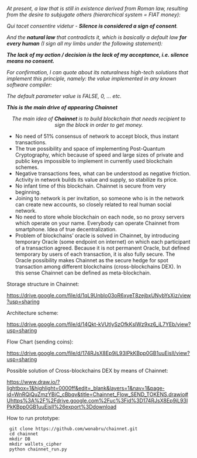 <!-- wp:paragraph -->
<p><em>At present, a law that is still in existence derived from Roman law, resulting from the desire to subjugate others (hierarchical system = FIAT money):</em></p>
<!-- /wp:paragraph -->

<!-- wp:paragraph {"fontSize":"medium"} -->
<p class="has-medium-font-size"><em>Qui tacet consentire videtur -&nbsp;</em><strong><em>Silence is considered a sign of consent</em></strong><em>.</em></p>
<!-- /wp:paragraph -->

<!-- wp:paragraph -->
<p><em>And the </em><strong><em>natural law</em></strong><em> that contradicts it, which is basically a default law </em><strong><em>for every human</em></strong><em> (I sign all my limbs under the following statement):</em></p>
<!-- /wp:paragraph -->

<!-- wp:paragraph {"fontSize":"medium"} -->
<p class="has-medium-font-size"><strong><em>The lack of my action / decision is the lack of my acceptance, i.e. silence means no consent.</em></strong></p>
<!-- /wp:paragraph -->

<!-- wp:paragraph -->
<p><em>For confirmation, I can quote about its naturalness high-tech solutions that implement this principle, namely: the value implemented in any known software compiler:</em></p>
<!-- /wp:paragraph -->

<!-- wp:paragraph -->
<p><em>The default parameter value is FALSE, 0, ... etc.</em></p>
<!-- /wp:paragraph -->

<!-- wp:paragraph -->
<p><strong><em>This is the main drive of appearing Chainnet</em></strong></p>
<!-- /wp:paragraph -->

<!-- wp:paragraph {"align":"center","fontSize":"medium"} -->
<p style="text-align:center" class="has-medium-font-size"><em>The main idea of <strong>C</strong></em><strong><em>hainnet</em></strong><em> is to build blockchain that needs recipient to sign the block in order to get money.</em></p>
<!-- /wp:paragraph -->

<!-- wp:list -->
<ul><li>No need of 51% consensus of network to accept block, thus instant transactions.</li>
    <li>The true possibility and space of implementing Post-Quantum Cryptography, which because of speed and large sizes of private and public keys impossible to implement in currently used blockchain schemes.</li><li>Negative transactions fees, what can be understood as negative friction. Activity in network builds its value and supply, so stabilize its price.</li><li>No infant time of this blockchain. Chainnet is secure from very beginning.</li><li>Joining to network is per invitation, so someone who is in the network can create new accounts, so closely related to real human social network.</li><li>No need to store whole blockchain on each node, so no proxy servers which operate on your name. Everybody can operate Chainnet from smartphone. Idea of true decentralization.</li><li>Problem of blockchains’ oracle is solved in Chainnet, by introducing temporary Oracle (some endpoint on internet) on which each participant of a transaction agreed. Because it is not permanent Oracle, but defined temporary by users of each transaction, it is also fully secure. The Oracle possibility makes Chainnet as the secure hedge for spot transaction among different blockchains (cross-blockchains DEX). In this sense Chainnet can be defined as meta-blockchain.</ul>
<!-- /wp:list -->

Storage structure in Chainnet:

https://drive.google.com/file/d/1qL9Unblo03oR6xyeT8zejbxUNybYsXiz/view?usp=sharing

Architecture scheme:

https://drive.google.com/file/d/14Qkt-kVUtlySzOfkKslWz9xz6_iL7YEb/view?usp=sharing

Flow Chart (sending coins):

https://drive.google.com/file/d/174RJsX8Ep9iL93IPkKBpp0GB1uuEisIl/view?usp=sharing

Possible solution of Cross-blockchains DEX by means of Chainnet:

https://www.draw.io/?lightbox=1&highlight=0000ff&edit=_blank&layers=1&nav=1&page-id=WnRQjQuZmzYBiC_cBbqv&title=Chainnet_Flow_SEND_TOKENS.drawio#Uhttps%3A%2F%2Fdrive.google.com%2Fuc%3Fid%3D174RJsX8Ep9iL93IPkKBpp0GB1uuEisIl%26export%3Ddownload

How to run prototype:
    
     git clone https://github.com/wonabru/chainnet.git
     cd chainnet
     mkdir DB
     mkdir wallets_cipher
     python chainnet_run.py
